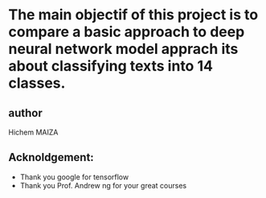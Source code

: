 # The main objectif of this project is to compare a basic approach to deep neural network model apprach its about classifying texts into 14 classes. 
## author 
Hichem MAIZA 
## Acknoldgement:
- Thank you google for tensorflow 
- Thank you Prof. Andrew ng for your great courses